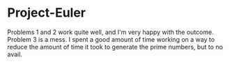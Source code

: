 # Project-Euler

Problems 1 and 2 work quite well, and I'm very happy with the outcome. Problem 3 is a mess.
I spent a good amount of time working on a way to reduce the amount of time it took to
generate the prime numbers, but to no avail. 

